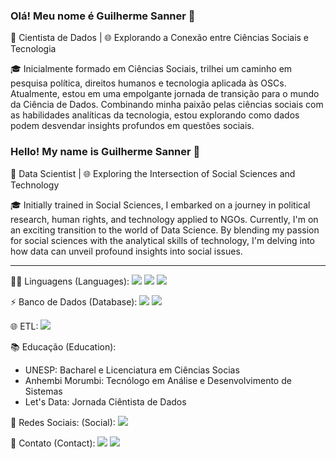 ### Olá! Meu nome é Guilherme Sanner 👋

🔬 Cientista de Dados | 🌐 Explorando a Conexão entre Ciências Sociais e Tecnologia

🎓 Inicialmente formado em Ciências Sociais, trilhei um caminho em pesquisa política, direitos humanos e tecnologia aplicada às OSCs. Atualmente, estou em uma empolgante jornada de transição para o mundo da Ciência de Dados. Combinando minha paixão pelas ciências sociais com as habilidades analíticas da tecnologia, estou explorando como dados podem desvendar insights profundos em questões sociais.

### Hello! My name is Guilherme Sanner 👋

🔬 Data Scientist | 🌐 Exploring the Intersection of Social Sciences and Technology

🎓 Initially trained in Social Sciences, I embarked on a journey in political research, human rights, and technology applied to NGOs. Currently, I'm on an exciting transition to the world of Data Science. By blending my passion for social sciences with the analytical skills of technology, I'm delving into how data can unveil profound insights into social issues.

--------------------------------------------------

👩‍💻 Linguagens (Languages): <img src="https://img.shields.io/badge/Python-FFD43B?style=for-the-badge&logo=python&logoColor=blue" /> <img src="https://img.shields.io/badge/Pandas-2C2D72?style=for-the-badge&logo=pandas&logoColor=white" /> <img src="https://img.shields.io/badge/PLSQL-F80000?style=for-the-badge&logo=oracle&logoColor=black" />

⚡ Banco de Dados (Database): <img src="https://img.shields.io/badge/MySQL-005C84?style=for-the-badge&logo=mysql&logoColor=white" /> <img src="https://img.shields.io/badge/PostgreSQL-316192?style=for-the-badge&logo=postgresql&logoColor=white" /> 

🌐 ETL: <img src="https://img.shields.io/badge/Databricks-FF3621?style=for-the-badge&logo=Databricks&logoColor=white" />

📚 Educação (Education):
- UNESP: Bacharel e Licenciatura em Ciências Socias
- Anhembi Morumbi: Tecnólogo em Análise e Desenvolvimento de Sistemas
- Let's Data: Jornada Ciêntista de Dados

👨 Redes Sociais: (Social): [<img src="https://img.shields.io/badge/LinkedIn-0077B5?style=for-the-badge&logo=linkedin&logoColor=white" />](https://www.linkedin.com/in/guilherme-sanner/) 

📱 Contato (Contact): [<img src="https://img.shields.io/badge/Gmail-D14836?style=for-the-badge&logo=gmail&logoColor=white" />](mailto:sannercel@gmail.com?subject=&body=) [<img src="https://img.shields.io/badge/WhatsApp-25D366?style=for-the-badge&logo=whatsapp&logoColor=white" />](https://wa.me/5519999274661)



